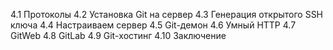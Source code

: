 4.1 Протоколы
4.2 Установка Git на сервер
4.3 Генерация открытого SSH ключа
4.4 Настраиваем сервер
4.5 Git-демон
4.6 Умный HTTP
4.7 GitWeb
4.8 GitLab
4.9 Git-хостинг
4.10 Заключение